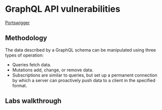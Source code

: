 # GraphQL API vulnerabilities

[Portswigger](https://portswigger.net/web-security/graphql)

## Methodology

The data described by a GraphQL schema can be manipulated using three types of operation:

- Queries fetch data.
- Mutations add, change, or remove data.
- Subscriptions are similar to queries, but set up a permanent connection by which a server can proactively push data to a client in the specified format.


## Labs walkthrough
